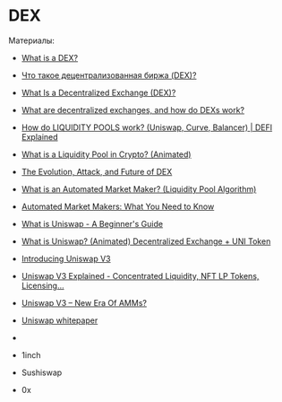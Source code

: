 # DEX


Материалы:

* [What is a DEX?](https://www.coinbase.com/ru/learn/crypto-basics/what-is-a-dex)
* [Что такое децентрализованная биржа (DEX)?](https://forklog.com/cryptorium/chto-takoe-detsentralizovannye-birzhi-dex/)
* [What Is a Decentralized Exchange (DEX)?](https://academy.binance.com/en/articles/what-is-a-decentralized-exchange-dex#automated-market-makers-amm)
* [What are decentralized exchanges, and how do DEXs work?](https://cointelegraph.com/defi-101/what-are-decentralized-exchanges-and-how-do-dexs-work)
* [How do LIQUIDITY POOLS work? (Uniswap, Curve, Balancer) | DEFI Explained](https://www.youtube.com/watch?v=cizLhxSKrAc&t=3s)
* [What is a Liquidity Pool in Crypto? (Animated)](https://www.youtube.com/watch?v=dVJzcFDo498)
* [The Evolution, Attack, and Future of DEX](https://blog.dodoex.io/the-evolution-attack-and-future-of-dex-53392064865d)

* [What is an Automated Market Maker? (Liquidity Pool Algorithm)](https://www.youtube.com/watch?v=1PbZMudPP5E)
* [Automated Market Makers: What You Need to Know](https://hackernoon.com/automated-market-makers-what-you-need-to-know)

* [What is Uniswap - A Beginner's Guide](https://www.youtube.com/watch?v=dIneNZTnFMw)
* [What is Uniswap? (Animated) Decentralized Exchange + UNI Token](https://www.youtube.com/watch?v=DLu35sIqVTM)
* [Introducing Uniswap V3](https://uniswap.org/blog/uniswap-v3)
* [Uniswap V3 Explained - Concentrated Liquidity, NFT LP Tokens, Licensing…](https://www.youtube.com/watch?v=ClWR1570UQw)
* [Uniswap V3 – New Era Of AMMs?](https://finematics.com/uniswap-v3-explained/)
* [Uniswap whitepaper](https://uniswap.org/whitepaper-v3.pdf)
* 
* 1inch
* Sushiswap
* 0x
